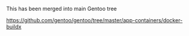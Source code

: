 This has been merged into main Gentoo tree

https://github.com/gentoo/gentoo/tree/master/app-containers/docker-buildx
